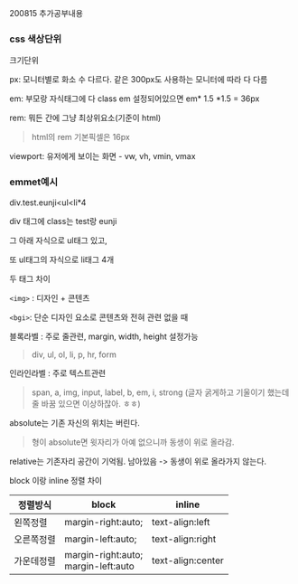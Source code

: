 200815 추가공부내용



### css 색상단위

크기단위

px: 모니터별로 화소 수 다르다. 같은 300px도 사용하는 모니터에 따라 다 다름

em: 부모랑 자식태그에 다 class em 설정되어있으면 em* 1.5 *1.5 = 36px

rem: 뭐든 간에 그냥 최상위요소(기준이 html)

> html의 rem 기본픽셀은 16px

viewport: 유저에게 보이는 화면 - vw, vh, vmin, vmax



### emmet예시

div.test.eunji<ul<li*4

div 태그에 class는 test랑 eunji

그 아래 자식으로 ul태그 있고,

또 ul태그의 자식으로 li태그 4개



두 태그 차이

`<img>` : 디자인 + 콘텐츠

`<bgi>`: 단순 디자인 요소로 콘텐츠와 전혀 관련 없을 때

 

블록라벨 : 주로 줄관련, margin, width, height 설정가능

> div, ul, ol, li, p, hr, form

인라인라벨 : 주로 텍스트관련

> span, a, img, input, label, b, em, i, strong (글자 굵게하고 기울이기 했는데 줄 바꿈 있으면 이상하잖아. ㅎㅎ)



absolute는 기존 자신의 위치는 버린다.

>  형이 absolute면 윗자리가 아예 없으니까 동생이 위로 올라감.

relative는 기존자리 공간이 기억됨. 남아있음 -> 동생이 위로 올라가지 않는다. 





block 이랑 inline 정렬 차이



| 정렬방식   | block                                    | inline            |
| ---------- | ---------------------------------------- | ----------------- |
| 왼쪽정렬   | margin-right:auto;                       | text-align:left   |
| 오른쪽정렬 | margin-left:auto;                        | text-align:right  |
| 가운데정렬 | margin-right:auto;<br />margin-left:auto | text-align:center |





